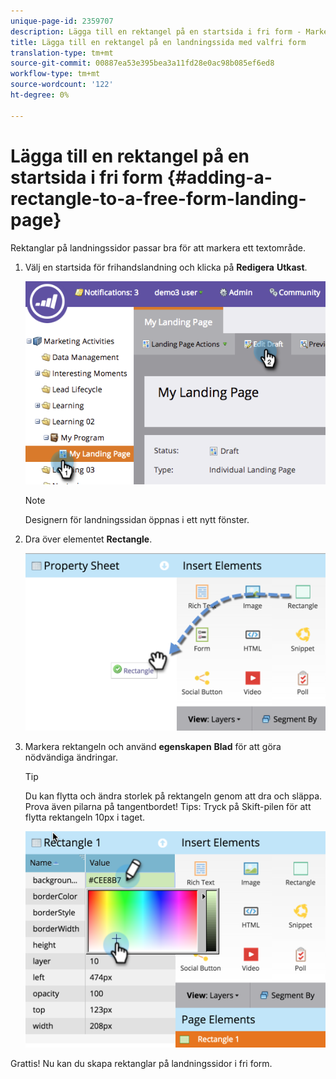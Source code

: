 ```yaml
---
unique-page-id: 2359707
description: Lägga till en rektangel på en startsida i fri form - Marketo Docs - produktdokumentation
title: Lägga till en rektangel på en landningssida med valfri form
translation-type: tm+mt
source-git-commit: 00887ea53e395bea3a11fd28e0ac98b085ef6ed8
workflow-type: tm+mt
source-wordcount: '122'
ht-degree: 0%

---
```



# Lägga till en rektangel på en startsida i fri form {#adding-a-rectangle-to-a-free-form-landing-page}

Rektanglar på landningssidor passar bra för att markera ett textområde.

1. Välj en startsida för frihandslandning och klicka på **Redigera** **Utkast**.

   ![](assets/image2014-9-16-14-3a50-3a51.png)

   >[!NOTE]
   >
   >Designern för landningssidan öppnas i ett nytt fönster.

1. Dra över elementet **Rectangle**.

   ![](assets/image2015-5-21-14-3a48-3a45.png)

1. Markera rektangeln och använd **egenskapen** **Blad** för att göra nödvändiga ändringar.

   >[!TIP]
   >
   >Du kan flytta och ändra storlek på rektangeln genom att dra och släppa. Prova även pilarna på tangentbordet! Tips: Tryck på Skift-pilen för att flytta rektangeln 10px i taget.

   ![](assets/image2015-5-21-14-3a50-3a24.png)

Grattis! Nu kan du skapa rektanglar på landningssidor i fri form.
